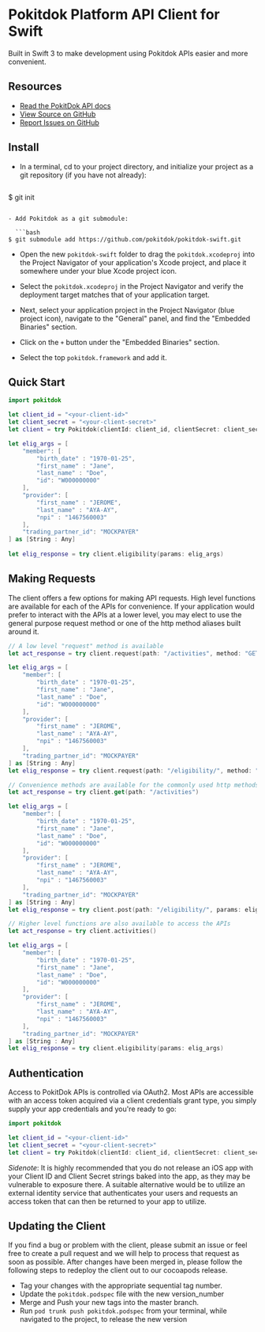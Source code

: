 # Pokitdok Platform API Client for Swift

Built in Swift 3 to make development using Pokitdok APIs easier and more convenient.

## Resources
* [Read the PokitDok API docs][apidocs]
* [View Source on GitHub][code]
* [Report Issues on GitHub][issues]

[apidocs]: https://platform.pokitdok.com/documentation/v4#/
[code]: https://github.com/pokitdok/pokitdok-swift
[issues]: https://github.com/pokitdok/pokitdok-swift/issues

## Install

- In a terminal, cd to your project directory, and initialize your project as a git repository (if you have not already):

  ```bash
$ git init
```

- Add Pokitdok as a git submodule:

  ```bash
$ git submodule add https://github.com/pokitdok/pokitdok-swift.git
```

- Open the new `pokitdok-swift` folder to drag the `pokitdok.xcodeproj` into the Project Navigator of your application's Xcode project, and place it somewhere under your blue Xcode project icon.

- Select the `pokitdok.xcodeproj` in the Project Navigator and verify the deployment target matches that of your application target.

- Next, select your application project in the Project Navigator (blue project icon), navigate to the "General" panel, and find the "Embedded Binaries" section.

- Click on the `+` button under the "Embedded Binaries" section.

- Select the top `pokitdok.framework` and add it.

## Quick Start
```swift
import pokitdok

let client_id = "<your-client-id>"
let client_secret = "<your-client-secret>"
let client = try Pokitdok(clientId: client_id, clientSecret: client_secret)

let elig_args = [
    "member": [
        "birth_date" : "1970-01-25",
        "first_name" : "Jane",
        "last_name" : "Doe",
        "id": "W000000000"
    ],
    "provider": [
        "first_name" : "JEROME",
        "last_name" : "AYA-AY",
        "npi" : "1467560003"
    ],
    "trading_partner_id": "MOCKPAYER"
] as [String : Any]
        
let elig_response = try client.eligibility(params: elig_args)
```
## Making Requests

The client offers a few options for making API requests. High level functions are available for each of the APIs for convenience. If your application would prefer to interact with the APIs at a lower level, you may elect to use the general purpose request method or one of the http method aliases built around it.

```swift
// A low level "request" method is available
let act_response = try client.request(path: "/activities", method: "GET")

let elig_args = [
    "member": [
        "birth_date" : "1970-01-25",
        "first_name" : "Jane",
        "last_name" : "Doe",
        "id": "W000000000"
    ],
    "provider": [
        "first_name" : "JEROME",
        "last_name" : "AYA-AY",
        "npi" : "1467560003"
    ],
    "trading_partner_id": "MOCKPAYER"
] as [String : Any]
let elig_response = try client.request(path: "/eligibility/", method: "POST", params: elig_args)

// Convenience methods are available for the commonly used http methods built around the request method
let act_response = try client.get(path: "/activities")

let elig_args = [
    "member": [
        "birth_date" : "1970-01-25",
        "first_name" : "Jane",
        "last_name" : "Doe",
        "id": "W000000000"
    ],
    "provider": [
        "first_name" : "JEROME",
        "last_name" : "AYA-AY",
        "npi" : "1467560003"
    ],
    "trading_partner_id": "MOCKPAYER"
] as [String : Any]
let elig_response = try client.post(path: "/eligibility/", params: elig_args)

// Higher level functions are also available to access the APIs
let act_response = try client.activities()

let elig_args = [
    "member": [
        "birth_date" : "1970-01-25",
        "first_name" : "Jane",
        "last_name" : "Doe",
        "id": "W000000000"
    ],
    "provider": [
        "first_name" : "JEROME",
        "last_name" : "AYA-AY",
        "npi" : "1467560003"
    ],
    "trading_partner_id": "MOCKPAYER"
] as [String : Any]
let elig_response = try client.eligibility(params: elig_args)
```
## Authentication
Access to PokitDok APIs is controlled via OAuth2. Most APIs are accessible with an access token acquired via a client credentials grant type, you simply supply your app credentials and you're ready to go:
```swift
import pokitdok

let client_id = "<your-client-id>"
let client_secret = "<your-client-secret>"
let client = try Pokitdok(clientId: client_id, clientSecret: client_secret)
```
*Sidenote*: It is highly recommended that you do not release an iOS app with your Client ID and Client Secret strings baked into the app, as they may be vulnerable to exposure there. A suitable alternative would be to utilize an external identity service that authenticates your users and requests an access token that can then be returned to your app to utilize.

## Updating the Client
If you find a bug or problem with the client, please submit an issue or feel free to create a pull request and we will help to process that request as soon as possible. 
After changes have been merged in, please follow the following steps to redeploy the client out to our cocoapods release.
- Tag your changes with the appropriate sequential tag number.
-  Update the `pokitdok.podspec` file with the new version_number
-  Merge and Push your new tags into the master branch.
-  Run `pod trunk push pokitdok.podspec` from your terminal, while navigated to the project, to release the new version
